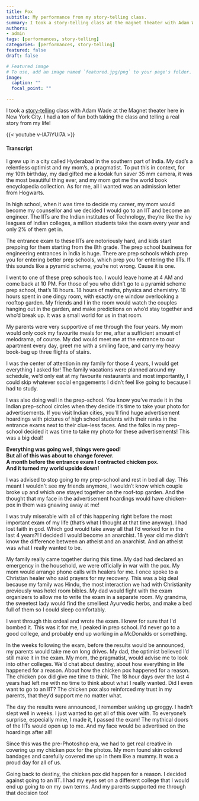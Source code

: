 ```yaml
---
title: Pox 
subtitle: My performance from my story-telling class.
summary: I took a story-telling class at the magnet theater with Adam Wade. This post is about the story I told as part of the class show.
authors:
- admin
tags: [performances, story-telling]
categories: [performances, story-telling]
featured: false
draft: false

# Featured image
# To use, add an image named `featured.jpg/png` to your page's folder. 
image:
  caption: ""
  focal_point: ""

---
```

I took a [story-telling](https://magnettheater.com/class/storytelling/9430/) class with Adam Wade at the Magnet theater here in New York City. I had a ton of fun both taking the class and telling a real story from my life!  

{{< youtube v-lA7iYUl7A >}}

#### Transcript
I grew up in a city called Hyderabad in the southern part of India. My dad’s a relentless optimist and my mom’s, a pragmatist. To put this in context, for my 10th birthday, my dad gifted me a kodak fun saver 35 mm camera, it was the most beautiful thing ever, and my mom got me the world book encyclopedia collection. As for me, all I wanted was an admission letter from Hogwarts.

In high school, when it was time to decide my career, my mom would become my counsellor and we decided I would go to an IIT and become an engineer. The IITs are the Indian institutes of Technology, they’re like the ivy leagues of Indian colleges, a million students take the exam every year and only 2% of them get in.
 
The entrance exam to these IITs are notoriously hard, and kids start prepping for them starting from the 8th grade. The prep school business for engineering entrances in India is huge. There are prep schools which prep you for entering better prep schools, which prep you for entering the IITs. If this sounds like a pyramid scheme, you’re not wrong. Cause it is one.

I went to one of these prep schools too. I would leave home at 4 AM and come back at 10 PM. For those of you who didn’t go to a pyramid scheme prep school, that’s 18 hours. 18 hours of maths, physics and chemistry. 18 hours spent in one dingy room, with exactly one window overlooking a rooftop garden. My friends and I in the room would watch the couples hanging out in the garden, and make predictions on who’d stay together and who’d break up. It was a small world for us in that room.

My parents were very supportive of me through the four years. My mom would only cook my favourite meals for me, after a sufficient amount of melodrama, of course. My dad would meet me at the entrance to our apartment every day, greet me with a smiling face, and carry my heavy book-bag up three flights of stairs.
 
I was the center of attention in my family for those 4 years, I would get everything I asked for! The family vacations were planned around my schedule, we’d only eat at my favourite restaurants and most importantly, I could skip whatever social engagements I didn’t feel like going to because I had to study.

I was also doing well in the prep-school. You know you’ve made it in the Indian prep-school circles when they decide it’s time to take your photo for advertisements. If you visit Indian cities, you’ll find huge advertisement hoardings with pictures of high school students with their ranks in the entrance exams next to their clue-less faces. And the folks in my prep-school decided it was time to take my photo for these advertisements! This was a big deal!
 
**Everything was going well, things were good!**  
**But all of this was about to change forever.**  
**A month before the entrance exam I contracted chicken pox.**  
**And it turned my world upside down!**  
 
I was advised to stop going to my prep-school and rest in bed all day. This meant I wouldn't see my friends anymore, I wouldn’t know which couple broke up and which one stayed together on the roof-top garden. And the thought that my face in the advertisement hoardings would have chicken-pox in them was gnawing away at me!
 
I was truly miserable with all of this happening right before the most important exam of my life (that’s what I thought at that time anyway). I had lost faith in god. Which god would take away all that I’d worked for in the last 4 years?! I decided I would become an anarchist. 18 year old me didn’t know the difference between an atheist and an anarchist. And an atheist was what I really wanted to be.

My family really came together during this time. My dad had declared an emergency in the household, we were officially in war with the pox. My mom would arrange phone calls with healers for me. I once spoke to a Christian healer who said prayers for my recovery. This was a big deal because my family was Hindu, the most interaction we had with Christianity previously was hotel room bibles. My dad would fight with the exam organizers to allow me to write the exam in a separate room. My grandma, the sweetest lady would find the smelliest Ayurvedic herbs, and make a bed full of them so I could sleep comfortably. 

I went through this ordeal and wrote the exam. I knew for sure that I'd bombed it. This was it for me, I peaked in prep school. I'd never go to a good college, and probably end up working in a McDonalds or something. 

In the weeks following the exam, before the results would be announced, my parents would take me on long drives. My dad, the optimist believed I’d still make it in the exam. My mom, the pragmatist, would advise me to look into other colleges. We'd chat about destiny, about how everything in life happened for a reason. About how the chicken pox happened for a reason. The chicken pox did give me time to think. The 18 hour days over the last 4 years had left me with no time to think about what I really wanted. Did I even want to go to an IIT? The chicken pox also reinforced my trust in my parents, that they’d support me no matter what. 

The day the results were announced, I remember waking up groggy. I hadn’t slept well in weeks. I just wanted to get all of this over with. To everyone’s surprise, especially mine, I made it, I passed the exam! The mythical doors of the IITs would open up to me. And my face would be advertised on the hoardings after all!
 
Since this was the pre-Photoshop era, we had to get real creative in covering up my chicken pox for the photos. My mom found skin colored bandages and carefully covered me up in them like a mummy. It was a proud day for all of us.
 
Going back to destiny, the chicken pox did happen for a reason. I decided against going to an IIT. I had my eyes set on a different college that I would end up going to on my own terms. And my parents supported me through that decision too!